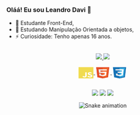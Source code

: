 ### Oláá! Eu sou Leandro Davi 👋


- 📕 Estudante Front-End,
- 📒 Estudando Manipulação Orientada a objetos,
- ⚡ Curiosidade: Tenho apenas 16 anos.

## 

<div align="center">
  <a href="https://github.com/Onlyveira">
  <img height="140em" src="https://github-readme-stats.vercel.app/api?username=Onlyveira&show_icons=true&theme=great-gatsby&include_all_commits=true&count_private=true"/>
  <img height="140em" src="https://github-readme-stats.vercel.app/api/top-langs/?username=Onlyveira&layout=compact&langs_count=7&theme=great-gatsby"/>
</div>

<div align="center"><br>
  <img align="center" alt="Rafa-Js" height="30" width="40" src="https://raw.githubusercontent.com/devicons/devicon/master/icons/javascript/javascript-plain.svg">
  <img align="center" alt="Rafa-HTML" height="30" width="40" src="https://raw.githubusercontent.com/devicons/devicon/master/icons/html5/html5-original.svg">
  <img align="center" alt="Rafa-CSS" height="30" width="40" src="https://raw.githubusercontent.com/devicons/devicon/master/icons/css3/css3-original.svg">
</div> 

   ##
  
<div align="center"> 
  <a href="https://instagram.com/onlyveira2" target="_blank"><img src="https://img.shields.io/badge/-Instagram-%23E4405F?style=for-the-badge&logo=instagram&logoColor=white" target="_blank"></a>
  <a href = "mailto:davileandro48@gmail.com"><img src="https://img.shields.io/badge/-Gmail-%23333?style=for-the-badge&logo=gmail&logoColor=white" target="_blank"></a>
  <a href="https://www.linkedin.com/in/leandro-davi-646869218/" target="_blank"><img src="https://img.shields.io/badge/-LinkedIn-%230077B5?style=for-the-badge&logo=linkedin&logoColor=white" target="_blank"></a> 
 
  ![Snake animation](https://github.com/Onlyveira/Onlyveira/blob/output/github-contribution-grid-snake.svg)
 
</div>
